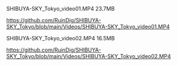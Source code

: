 SHIBUYA-SKY_Tokyo_video01.MP4 23.7MB

https://github.com/RuinDig/SHIBUYA-SKY_Tokyo/blob/main/Videos/SHIBUYA-SKY_Tokyo_video01.MP4

SHIBUYA-SKY_Tokyo_video02.MP4 16.5MB

https://github.com/RuinDig/SHIBUYA-SKY_Tokyo/blob/main/Videos/SHIBUYA-SKY_Tokyo_video02.MP4
